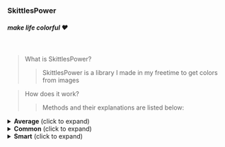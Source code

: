 ### SkittlesPower 
##### make life colorful :heart:

<br>

> What is SkittlesPower?
>> SkittlesPower is a library I made in my freetime to get colors from images

> How does it work?
>> Methods and their explanations are listed below:

<details>
<summary><b>Average</b> (click to expand)</summary>
    1. Get all colors from the image<br>
    2. Create 3 separate variables called R, G, and B<br>
    3. Assign the sum of color value corresponding to variable name (R = all R values)<br>
    4. Divide each sum by the amount of total colors<br>
    5. Create a new color with the results<br>
    Code Example: 

    var R = colors.Select(color => (int)color.R).Sum() / colors.Count;
    var G = colors.Select(color => (int)color.G).Sum() / colors.Count;
    var B = colors.Select(color => (int)color.B).Sum() / colors.Count;
    return Color.FromArgb(R, G, B);

</details>

<details>
<summary><b>Common</b> (click to expand)</summary>
	1. Get all colors from the image<br>
	2. Find the most common color<br>
	3. return color<br>
	Code Example:
    
    var commons = colors.GroupBy(color => color).OrderByDescending(group => group.Count()).SelectMany(color => color).ToList();
	/* 
      you can do something with the common colors or return the first (most common) color
      I recommend adding Distinct() if you are going to do something with the colors
      it'll get rid of duplicate colors
    */
    return commons[0];
</details>

<details>
<summary><b>Smart</b> (click to expand)</summary>
	1. Get all colors from the image<br>
	2. Get common colors<br>
	3. Get rid of duplicate colors<br>
	4. Group all similar colors<br>
	5. Get the most common groups<br>
	6. return top 3 common colors<br>
	Code Example:
    
    for example visit "SmartAsync.cs" in the "Skittles" folder
</details>
